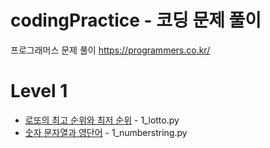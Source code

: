 # codingPractice - 코딩 문제 풀이
프로그래머스 문제 풀이
https://programmers.co.kr/

# Level 1 
* [로또의 최고 순위와 최저 순위](https://programmers.co.kr/learn/courses/30/lessons/77484) - 1_lotto.py
* [숫자 문자열과 영단어](https://programmers.co.kr/learn/courses/30/lessons/81301) - 1_numberstring.py
